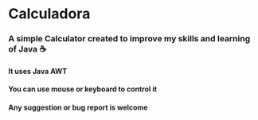 # Calculadora 
### A simple Calculator created to improve my skills and learning of Java :coffee:
#### It uses Java AWT 
#### You can use mouse or keyboard to control it
#### Any suggestion or bug report is welcome
